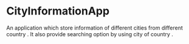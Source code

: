 # CityInformationApp
An application which store information of different cities from different country . It also provide searching option by using city of country .
